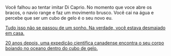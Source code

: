 Você falhou ao tentar imitar Di Caprio.
No momento que voce abre os bracos, o navio range e faz um movimento brusco. 
Você cai na água e percebe que ser um cubo de gelo é o seu novo eu.

[Tudo isso não se passou de um sonho. Na verdade, você estava desmaiado em casa.](../../../simpatia/incenso/incenso.md)

[20 anos depois, uma expedição científica canadense encontra o seu corpo boiando no oceano dentro do cubo de gelo.](gelo/gelo.md)